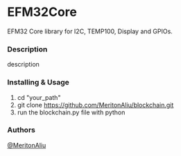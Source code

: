# EFM32Core
EFM32 Core library for I2C, TEMP100, Display and GPIOs.

### Description
description

### Installing & Usage
1. cd "your_path"
2. git clone https://github.com/MeritonAliu/blockchain.git
3. run the blockchain.py file with python
   
### Authors
[@MeritonAliu](https://github.com/MeritonAliu)
